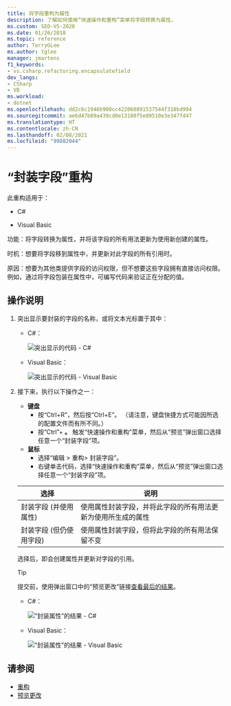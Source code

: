 ```yaml
---
title: 将字段重构为属性
description: 了解如何使用“快速操作和重构”菜单将字段转换为属性。
ms.custom: SEO-VS-2020
ms.date: 01/26/2018
ms.topic: reference
author: TerryGLee
ms.author: tglee
manager: jmartens
f1_keywords:
- vs.csharp.refactoring.encapsulatefield
dev_langs:
- CSharp
- VB
ms.workload:
- dotnet
ms.openlocfilehash: dd2c6c1946b900cc422060891537544f318bd994
ms.sourcegitcommit: ae6d47b09a439cd0e13180f5e89510e3e347fd47
ms.translationtype: HT
ms.contentlocale: zh-CN
ms.lasthandoff: 02/08/2021
ms.locfileid: "99882044"
---
```

# <a name="encapsulate-a-field-refactoring"></a>“封装字段”重构

此重构适用于：

- C#

- Visual Basic

功能：将字段转换为属性，并将该字段的所有用法更新为使用新创建的属性。

时机：想要将字段移到属性中，并更新对此字段的所有引用时。

原因：想要为其他类提供字段的访问权限，但不想要这些字段拥有直接访问权限。  例如，通过将字段包装在属性中，可编写代码来验证正在分配的值。

## <a name="how-to"></a>操作说明

1. 突出显示要封装的字段的名称，或将文本光标置于其中：

   - C#：

       ![突出显示的代码 - C#](media/encapsulate-highlight-cs.png)

   - Visual Basic：

       ![突出显示的代码 - Visual Basic](media/encapsulate-highlight-vb.png)

2. 接下来，执行以下操作之一：

   - **键盘**
      - 按“Ctrl+R”，然后按“Ctrl+E”。  （请注意，键盘快捷方式可能因所选的配置文件而有所不同。）
      - 按“Ctrl”+ **。** 触发“快速操作和重构”菜单，然后从“预览”弹出窗口选择任意一个“封装字段”项。
   - **鼠标**
      - 选择“编辑 > 重构> 封装字段”。
      - 右键单击代码，选择“快速操作和重构”菜单，然后从“预览”弹出窗口选择任意一个“封装字段”项。

   选择 | 说明
   --------- | -----------
   封装字段 (并使用属性) | 使用属性封装字段，并将此字段的所有用法更新为使用所生成的属性
   封装字段 (但仍使用字段) | 使用属性封装字段，但将此字段的所有用法保留不变

   选择后，即会创建属性并更新对字段的引用。

   > [!TIP]
   > 提交前，使用弹出窗口中的“预览更改”链接[查看最后的结果](../../ide/preview-changes.md)。

   - C#：

      ![“封装属性”的结果 - C#](media/encapsulate-result-cs.png)

   - Visual Basic：

      ![“封装属性”的结果 - Visual Basic](media/encapsulate-result-vb.png)

## <a name="see-also"></a>请参阅

- [重构](../refactoring-in-visual-studio.md)
- [预览更改](../../ide/preview-changes.md)
